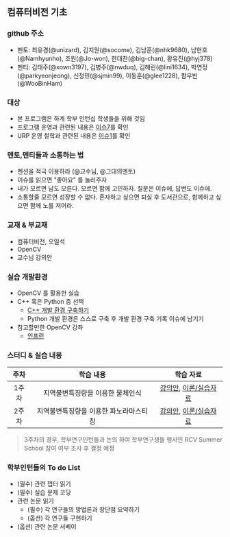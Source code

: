 

  
## 컴퓨터비전 기초 

### github 주소
- 멘토: 최유경(@unizard), 김지원(@socome), 김남훈(@nhk9680), 남현호(@Namhyunho), 조원(@Jo-won), 한대찬(@big-chan), 황유진(@hyj378)
- 멘티: 김태주(@xown3197), 김병주(@nwduq), 김해린(@lini1634), 박연정(@parkyeonjeong), 신정민(@sjmin99), 이동훈(@glee1228), 함우빈(@WooBinHam)  


### 대상
- 본 프로그램은 하계 학부 인턴십 학생들을 위해 것임
- 프로그램 운영과 관련된 내용은 [이슈7](https://github.com/sejong-rcv/2019.Summer.Intern/issues/7)를 확인
- URP 운영 철학과 관련된 내용은 [이슈1](https://github.com/sejong-rcv/2019.Summer.Intern/issues/1)를 확인

### 멘토,멘티들과 소통하는 법
- 멘션을 적극 이용하라 (@교수님, @그대의멘토) 
- 이슈를 읽으면 "좋아요" 를 눌러주자 
- 내가 모르면 남도 모른다. 모르면 함께 고민하자. 질문은 이슈에, 답변도 이슈에.
- 소통할줄 모르면 성장할 수 없다. 혼자하고 싶으면 퇴실 후 도서관으로, 함께하고 싶으면 함께 노를 저어라.

### 교재 & 부교재
- 컴퓨터비전, 오일석
- OpenCV
- 교수님 강의안

### 실습 개발환경
- OpenCV 를 활용한 실습
- C++ 혹은 Python 중 선택
  - [C++ 개발 환경 구축하기](https://github.com/sejong-rcv/VisualRecognition/blob/master/1%EC%A3%BC%EC%B0%A8-%EA%B0%9C%EB%B0%9C%ED%99%98%EA%B2%BD%EA%B5%AC%EC%B6%95.pdf)
  - Python 개발 환경은 스스로 구축 후 개발 환경 구축 기록 이슈에 남기기
- 참고할만한 OpenCV 강좌
  - [인프런](https://www.inflearn.com/course/opencv-lecture/#)

### 스터디 & 실습 내용

| 주차 | 학습 내용 | 학습 자료 |
|:--:|:--:|:--:|
| 1주차 | 지역불변특징량을 이용한 물체인식 | [강의안](https://www.dropbox.com/s/nixwm5t9s11vwej/CVOR.pdf?dl=0), [이론/실습자료](https://github.com/sejong-rcv/2019.Summer.Intern/issues/8)
| 2주차 | 지역불변특징량을 이용한 파노라마스티칭 | [강의안](https://www.dropbox.com/s/nixwm5t9s11vwej/CVOR.pdf?dl=0), [이론/실습자료](https://github.com/sejong-rcv/2019.Summer.Intern/issues/9)

> 3주차의 경우, 학부연구인턴들과 논의 하여 학부연구생들 행사인 RCV Summer School 참여 여부 조사 후 결정 예정


###  학부인턴들의 To do List
- (필수) 관련 챕터 읽기 
- (필수) 실습 문제 코딩
-  관련 논문 읽기 
    - (필수) 각 연구들의 방법론과 장단점 요약하기
    - (옵션) 각 연구들 구현하기
- (옵션) 관련 논문 서베이

